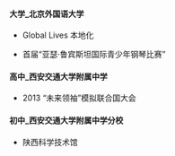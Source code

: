 #### 大学_北京外国语大学

- Global Lives 本地化
[](pic/v_c_June-2017.png)

- 首届“亚瑟·鲁宾斯坦国际青少年钢琴比赛”
[](pic/v_c_October-2016.jpg)


#### 高中_西安交通大学附属中学

- 2013 “未来领袖”模拟联合国大会
[](pic/v_s_October-2013.jpg)


#### 初中_西安交通大学附属中学分校

- 陕西科学技术馆
[](pic/v_j_August-2010.jpg)
